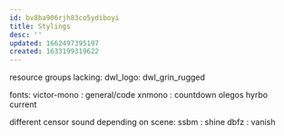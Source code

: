 ```yaml
---
id: bv8ba906rjh83co5ydiboyi
title: Stylings
desc: ''
updated: 1662497395197
created: 1633199319622
---
```


resource groups lacking:
    dwl_logo:
        dwl_grin_rugged

fonts:
    victor-mono : general/code
    xnmono : countdown
    olegos
    hyrbo
    current

different censor sound depending on scene:
    ssbm : shine
    dbfz : vanish
